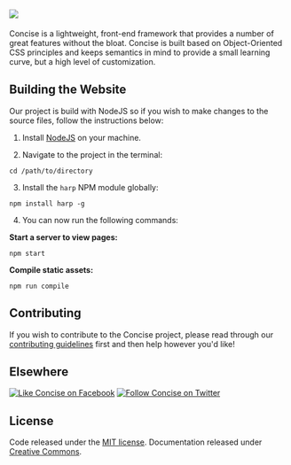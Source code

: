 # [<img src="http://i.imgur.com/ihzCgEr.png">](http://concisecss.com/)

Concise is a lightweight, front-end framework that provides a number of great features without the bloat. Concise is built based on Object-Oriented CSS principles and keeps semantics in mind to provide a small learning curve, but a high level of customization.

## Building the Website

Our project is build with NodeJS so if you wish to make changes to the source files, follow the instructions below:

1) Install [NodeJS](https://nodejs.org) on your machine.

2) Navigate to the project in the terminal:

```
cd /path/to/directory
```

3) Install the `harp` NPM module globally:

```
npm install harp -g
```

4) You can now run the following commands:

**Start a server to view pages:**

```
npm start
```

**Compile static assets:**

```
npm run compile
```

## Contributing

If you wish to contribute to the Concise project, please read through our [contributing guidelines](https://github.com/ConciseCSS/concise.css/blob/master/CONTRIBUTING.md) first and then help however you'd like!

## Elsewhere

[![Like Concise on Facebook](http://i.imgur.com/4dy5UUK.png)](https://facebook.com/ConciseCSS)
[![Follow Concise on Twitter](http://i.imgur.com/4AkKsMx.png)](https://twitter.com/ConciseCSS)

## License

Code released under the [MIT license](https://github.com/ConciseCSS/concise.css/blob/master/LICENSE). Documentation released under [Creative Commons](http://creativecommons.org/licenses/by-sa/4.0/).

